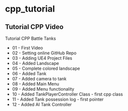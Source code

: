 # cpp_tutorial
Tutorial CPP Video
---
Tutorial CPP Battle Tanks

* 01 - First Video
* 02 - Setting online GitHub Repo
* 03 - Adding UE4 Project Files
* 04 - Added Landscape
* 05 - Complete colored landscape
* 06 - Added Tank
* 07 - Added camera to tank
* 08 - Added Main Menu
* 09 - Added Menu functionality
* 10 - Added TankPlayerController Class - first cpp class
* 11 - Added Tank possession log - first pointer
* 12 - Added AI Tank Controller